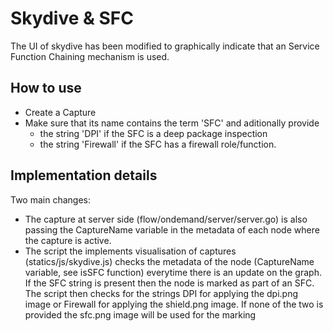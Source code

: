# Skydive & SFC 

The UI of skydive has been modified to graphically indicate that an Service Function Chaining mechanism is used.

## How to use

* Create a Capture
* Make sure that its name contains the term 'SFC' and aditionally provide
    * the string 'DPI' if the SFC is a deep package inspection
    * the string 'Firewall' if the SFC has a firewall role/function.

## Implementation details

Two main changes:
* The capture at server side (flow/ondemand/server/server.go) is also passing the CaptureName variable in the metadata of each node where the capture is active.
* The script the implements visualisation of captures (statics/js/skydive.js) checks the metadata of the node (CaptureName variable, see isSFC function) everytime there is an  update on the graph. If the SFC string is present then the node is marked as part of an SFC. The script then checks for the strings DPI for applying the dpi.png image or Firewall for applying the shield.png image. If none of the two is provided the sfc.png image will be used for the marking
